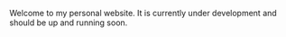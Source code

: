Welcome to my personal website. It is currently under development and should be up and running soon.
